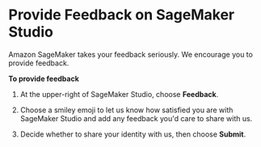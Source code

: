# Provide Feedback on SageMaker Studio<a name="studio-tasks-provide-feedback"></a>

Amazon SageMaker takes your feedback seriously\. We encourage you to provide feedback\.

**To provide feedback**

1. At the upper\-right of SageMaker Studio, choose **Feedback**\.

1. Choose a smiley emoji to let us know how satisfied you are with SageMaker Studio and add any feedback you'd care to share with us\.

1. Decide whether to share your identity with us, then choose **Submit**\.
